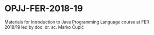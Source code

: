 # OPJJ-FER-2018-19
Materials for Introduction to Java Programming Language course at FER 2018/19 led by doc. dr. sc. Marko Čupić
